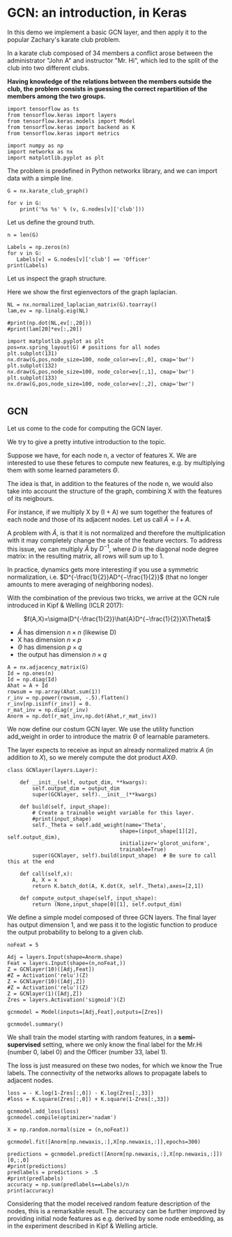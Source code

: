 # GCN: an introduction, in Keras

In this demo we implement a basic GCN layer, and then apply it to the popular Zachary's karate club problem.

In a karate club composed of 34 members a conflict arose between the administrator "John A" and instructor "Mr. Hi", which led to the split of the club into two different clubs. 

**Having knowledge of the relations between the members outside the club, the problem consists in guessing the correct repartition of the members among the two groups.**


```
import tensorflow as ts
from tensorflow.keras import layers
from tensorflow.keras.models import Model
from tensorflow.keras import backend as K
from tensorflow.keras import metrics

import numpy as np
import networkx as nx
import matplotlib.pyplot as plt
```



The problem is predefined in Python networkx library, and we can import data with a simple line.


```
G = nx.karate_club_graph()

for v in G:
    print('%s %s' % (v, G.nodes[v]['club']))
```

Let us define the ground truth.


```
n = len(G)

Labels = np.zeros(n)
for v in G:
   Labels[v] = G.nodes[v]['club'] == 'Officer'
print(Labels)
```

Let us inspect the graph structure.

Here we show the first egienvectors of the graph laplacian.


```
NL = nx.normalized_laplacian_matrix(G).toarray()
lam,ev = np.linalg.eig(NL)

#print(np.dot(NL,ev[:,20]))
#print(lam[20]*ev[:,20])

import matplotlib.pyplot as plt
pos=nx.spring_layout(G) # positions for all nodes
plt.subplot(131)
nx.draw(G,pos,node_size=100, node_color=ev[:,0], cmap='bwr')
plt.subplot(132)
nx.draw(G,pos,node_size=100, node_color=ev[:,1], cmap='bwr')
plt.subplot(133)
nx.draw(G,pos,node_size=100, node_color=ev[:,2], cmap='bwr')


```

## GCN

Let us come to the code for computing the GCN layer.

We try to give a pretty intutive introduction to the topic. 

Suppose we have, for each node n, a vector of features X. We are interested to use these fetures to compute new features, 
e.g. by multiplying them with some learned parameters $\Theta$. 

The idea is that, in addition to the features of the node n, we would also take into account the structure of the graph, combining X with the features of its neigbours.

For instance, if we multiply X by (I + A) we sum together the features of each node and those of its adjacent nodes. Let us call $\hat{A} = I +A$.

A problem with $\hat{A}$, is that it is not normalized and therefore the multiplication with it may completely change the scale of the feature vectors. To address this issue, we can multiply $\hat{A}$ by $D^{-1}$, 
where $D$ is the diagonal node degree matrix:
in the resulting matrix, all rows will sum up to 1.

In practice, dynamics gets more interesting if you use a symmetric normalization, i.e. $D^{-\frac{1}{2}}AD^{−\frac{1}{2}}$ (that no longer amounts to mere averaging of neighboring nodes). 

With the combination of the previous two tricks, we arrive at the GCN rule introduced in Kipf & Welling (ICLR 2017):

<center>$f(A,X)=\sigma(D^{-\frac{1}{2}}\hat{A}D^{−\frac{1}{2}}X\Theta)$</center>

* $\hat{A}$ has dimension $n\times n$ (likewise D)
* X has dimension $n \times p$
* $\Theta$ has dimension $p \times q$
* the output has dimension $n \times q$



```
A = nx.adjacency_matrix(G)
Id = np.ones(n)
Id = np.diag(Id)
Ahat = A + Id
rowsum = np.array(Ahat.sum(1))
r_inv = np.power(rowsum, -.5).flatten()
r_inv[np.isinf(r_inv)] = 0.
r_mat_inv = np.diag(r_inv)
Anorm = np.dot(r_mat_inv,np.dot(Ahat,r_mat_inv))
```



We now define our costum GCN layer. We use the utility function add_weight in order to introduce the matrix $\Theta$ of learnable parameters. 

The layer expects to receive as input an already normalized matrix $A$ (in addition to $X$), so we merely compute the dot product $AX\Theta$.


```
class GCNlayer(layers.Layer):

    def __init__(self, output_dim, **kwargs):
        self.output_dim = output_dim
        super(GCNlayer, self).__init__(**kwargs)

    def build(self, input_shape):
        # Create a trainable weight variable for this layer.
        #print(input_shape)
        self._Theta = self.add_weight(name='Theta', 
                                    shape=(input_shape[1][2], self.output_dim),
                                    initializer='glorot_uniform',
                                    trainable=True)
        super(GCNlayer, self).build(input_shape)  # Be sure to call this at the end

    def call(self,x):
        A, X = x
        return K.batch_dot(A, K.dot(X, self._Theta),axes=[2,1])

    def compute_output_shape(self, input_shape):
        return (None,input_shape[0][1], self.output_dim)
```

We define a simple model composed of three GCN layers. The final layer has output dimension 1, and we pass it to the logistic function to produce the output probability to belong to a given club.


```
noFeat = 5

Adj = layers.Input(shape=Anorm.shape)
Feat = layers.Input(shape=(n,noFeat,))
Z = GCNlayer(10)([Adj,Feat])
#Z = Activation('relu')(Z)
Z = GCNlayer(10)([Adj,Z])
#Z = Activation('relu')(Z)
Z = GCNlayer(1)([Adj,Z])
Zres = layers.Activation('sigmoid')(Z)

gcnmodel = Model(inputs=[Adj,Feat],outputs=[Zres])
```


```
gcnmodel.summary()
```

We shall train the model starting with random features, in a **semi-supervised** setting, where we only know the final label for the Mr.Hi (number 0, label 0) and the Officer (number 33, label 1).

The loss is just measured on these two nodes, for which we know the True labels. The connectivity of the networks allows to propagate labels to adjacent nodes.


```
loss = - K.log(1-Zres[:,0]) - K.log(Zres[:,33])
#loss = K.square(Zres[:,0]) + K.square(1-Zres[:,33])

gcnmodel.add_loss(loss)
gcnmodel.compile(optimizer='nadam')
```


```
X = np.random.normal(size = (n,noFeat))
```


```
gcnmodel.fit([Anorm[np.newaxis,:],X[np.newaxis,:]],epochs=300)
```


```
predictions = gcnmodel.predict([Anorm[np.newaxis,:],X[np.newaxis,:]])[0,:,0]
#print(predictions)
predlabels = predictions > .5
#print(predlabels)
accuracy = np.sum(predlabels==Labels)/n
print(accuracy)
```

Considering that the model received random feature description of the nodes, this is a remarkable result. The accuracy can be further improved by providing initial node features as e.g. derived by some node embedding, as in the experiment described in Kipf & Welling article.
